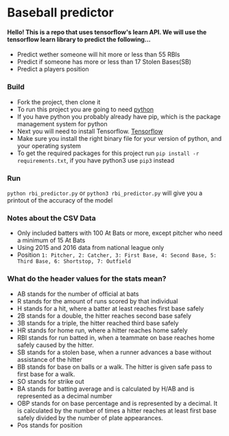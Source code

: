 # Baseball predictor

#### Hello!  This is a repo that uses tensorflow's learn API.  We will use the tensorflow learn library to predict the following...
 * Predict wether someone will hit more or less than 55 RBIs
 * Predict if someone has more or less than 17 Stolen Bases(SB)
 * Predict a players position

### Build
* Fork the project, then clone it
* To run this project you are going to need [python](http://docs.python-guide.org/en/latest/starting/installation/)
* If you have python you probably already have pip, which is the package management system for python
* Next you will need to install Tensorflow. [Tensorflow](https://www.tensorflow.org/versions/r0.11/get_started/os_setup.html)
* Make sure you install the right binary file for your version of python, and your operating system
* To get the required packages for this project run `pip install -r requirements.txt`, if you have python3 use `pip3` instead

### Run
`python rbi_predictor.py` or `python3 rbi_predictor.py` will give you a printout of the accuracy of the model


### Notes about the CSV Data
* Only included batters with 100 At Bats or more, except pitcher who need a minimum of 15 At Bats
* Using 2015 and 2016 data from national league only
* Position `1: Pitcher, 2: Catcher, 3: First Base, 4: Second Base, 5: Third Base, 6: Shortstop, 7: Outfield`

### What do the header values for the stats mean?
* AB stands for the number of official at bats
* R stands for the amount of runs scored by that individual
* H stands for a hit, where a batter at least reaches first base safely
* 2B stands for a double, the hitter reaches second base safely
* 3B stands for a triple, the hitter reached third base safely
* HR stands for home run, where a hitter reaches home safely
* RBI stands for run batted in, when a teammate on base reaches home safely caused by the hitter.
* SB stands for a stolen base, when a runner advances a base without assistance of the hitter
* BB stands for base on balls or a walk.  The hitter is given safe pass to first base for a walk.
* SO stands for strike out
* BA stands for batting average and is calculated by H/AB and is represented as a decimal number
* OBP stands for on base percentage and is represented by a decimal.  It is calculated by the number of times a hitter reaches at least first base safely divided by the number of plate appearances.
* Pos stands for position
